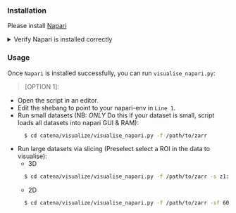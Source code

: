 ### Installation

Please install [Napari](https://napari.org/stable/tutorials/fundamentals/installation)

  <details>
      <summary>Verify Napari is installed correctly</summary>
      <br>
      The following should load the napari GUI:
    
      $ conda activate napari-env
      $ napari
  </details>


### Usage

Once `Napari` is installed successfully, you can run `visualise_napari.py`:

> [OPTION 1]:
- Open the script in an editor.
- Edit the shebang to point to your napari-env in `Line 1`.
- Run small datasets (NB: *ONLY* Do this if your dataset is small, script loads all datasets into napari GUI & RAM):
  ```bash
    $ cd catena/visualize/visualise_napari.py -f /path/to/zarr 
  ```
- Run large datasets via slicing (Preselect select a ROI in the data to visualise):
  - 3D
  ```bash
    $ cd catena/visualize/visualise_napari.py -f /path/to/zarr -s z1:z2,y1:y2,x1:x2 #3D
  ```
  - 2D
  ```bash
    $ cd catena/visualize/visualise_napari.py -f /path/to/zarr -sf 60 -st 150 #2D slices 60 to 150 across all datasets
  ```
